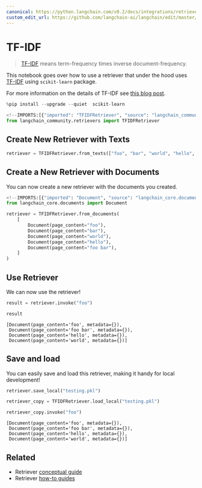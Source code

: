 ```yaml
---
canonical: https://python.langchain.com/v0.2/docs/integrations/retrievers/tf_idf/
custom_edit_url: https://github.com/langchain-ai/langchain/edit/master/docs/docs/integrations/retrievers/tf_idf.ipynb
---
```


# TF-IDF

> [TF-IDF](https://scikit-learn.org/stable/modules/feature_extraction.html#tfidf-term-weighting) means term-frequency times inverse document-frequency.

This notebook goes over how to use a retriever that under the hood uses [TF-IDF](https://en.wikipedia.org/wiki/Tf%E2%80%93idf) using `scikit-learn` package.

For more information on the details of TF-IDF see [this blog post](https://medium.com/data-science-bootcamp/tf-idf-basics-of-information-retrieval-48de122b2a4c).

```python
%pip install --upgrade --quiet  scikit-learn
```

```python
<!--IMPORTS:[{"imported": "TFIDFRetriever", "source": "langchain_community.retrievers", "docs": "https://api.python.langchain.com/en/latest/retrievers/langchain_community.retrievers.tfidf.TFIDFRetriever.html", "title": "TF-IDF"}]-->
from langchain_community.retrievers import TFIDFRetriever
```

## Create New Retriever with Texts

```python
retriever = TFIDFRetriever.from_texts(["foo", "bar", "world", "hello", "foo bar"])
```

## Create a New Retriever with Documents

You can now create a new retriever with the documents you created.

```python
<!--IMPORTS:[{"imported": "Document", "source": "langchain_core.documents", "docs": "https://api.python.langchain.com/en/latest/documents/langchain_core.documents.base.Document.html", "title": "TF-IDF"}]-->
from langchain_core.documents import Document

retriever = TFIDFRetriever.from_documents(
    [
        Document(page_content="foo"),
        Document(page_content="bar"),
        Document(page_content="world"),
        Document(page_content="hello"),
        Document(page_content="foo bar"),
    ]
)
```

## Use Retriever

We can now use the retriever!

```python
result = retriever.invoke("foo")
```

```python
result
```

```output
[Document(page_content='foo', metadata={}),
 Document(page_content='foo bar', metadata={}),
 Document(page_content='hello', metadata={}),
 Document(page_content='world', metadata={})]
```

## Save and load

You can easily save and load this retriever, making it handy for local development!

```python
retriever.save_local("testing.pkl")
```

```python
retriever_copy = TFIDFRetriever.load_local("testing.pkl")
```

```python
retriever_copy.invoke("foo")
```

```output
[Document(page_content='foo', metadata={}),
 Document(page_content='foo bar', metadata={}),
 Document(page_content='hello', metadata={}),
 Document(page_content='world', metadata={})]
```

## Related

- Retriever [conceptual guide](/docs/concepts/#retrievers)
- Retriever [how-to guides](/docs/how_to/#retrievers)